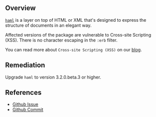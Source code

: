 ## Overview
[`haml`](https://rubygems.org/gems/haml) is a layer on top of HTML or XML that's designed to express the structure of documents in an elegant way.

Affected versions of the package are vulnerable to Cross-site Scripting (XSS). There is no character escaping in the `:erb` filter.

You can read more about `Cross-site Scripting (XSS)` on our [blog](https://snyk.io/blog/marked-xss-vulnerability/).

## Remediation
Upgrade `haml` to version 3.2.0.beta.3 or higher.

## References
- [Github Issue](https://github.com/haml/haml/issues/584)
- [Github Commit](https://github.com/haml/haml/commit/6d6404132a04c8025c9fe60aef0833909c6837a1)
